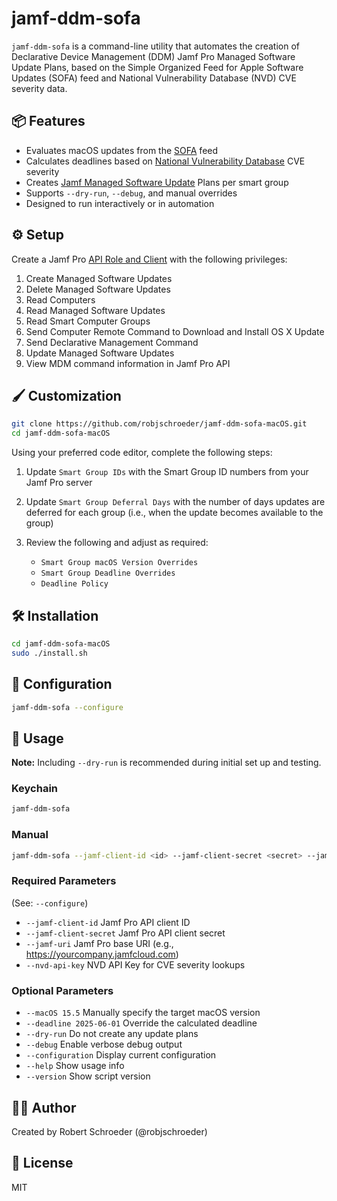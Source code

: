 # jamf-ddm-sofa

`jamf-ddm-sofa` is a command-line utility that automates the creation of Declarative Device Management (DDM) Jamf Pro Managed Software Update Plans, based on the Simple Organized Feed for Apple Software Updates (SOFA) feed and National Vulnerability Database (NVD) CVE severity data.

## 📦 Features

- Evaluates macOS updates from the [SOFA](https://sofafeed.macadmins.io) feed
- Calculates deadlines based on [National Vulnerability Database](https://nvd.nist.gov/developers/request-an-api-key) CVE severity
- Creates [Jamf Managed Software Update](https://learn.jamf.com/en-US/bundle/jamf-pro-documentation-11.17.0/page/Managed_Software_Updates.html) Plans per smart group
- Supports `--dry-run`, `--debug`, and manual overrides
- Designed to run interactively or in automation

## ⚙️ Setup

Create a Jamf Pro [API Role and Client](https://learn.jamf.com/en-US/bundle/jamf-pro-documentation-11.17.0/page/API_Roles_and_Clients.html) with the following privileges:
1. Create Managed Software Updates
1. Delete Managed Software Updates
1. Read Computers
1. Read Managed Software Updates
1. Read Smart Computer Groups
1. Send Computer Remote Command to Download and Install OS X Update
1. Send Declarative Management Command
1. Update Managed Software Updates
1. View MDM command information in Jamf Pro API

## 🖌️ Customization

```bash
git clone https://github.com/robjschroeder/jamf-ddm-sofa-macOS.git
cd jamf-ddm-sofa-macOS
```

Using your preferred code editor, complete the following steps:

1. Update `Smart Group IDs` with the Smart Group ID numbers from your Jamf Pro server

1. Update `Smart Group Deferral Days` with the number of days updates are deferred for each group (i.e., when the update becomes available to the group)

1. Review the following and adjust as required:
    - `Smart Group macOS Version Overrides`
    - `Smart Group Deadline Overrides`
    - `Deadline Policy`


## 🛠 Installation

```bash
cd jamf-ddm-sofa-macOS
sudo ./install.sh
```

## 🔐 Configuration

```bash
jamf-ddm-sofa --configure
```

## 🚀 Usage

**Note:** Including `--dry-run` is recommended during initial set up and testing.

### Keychain
```bash
jamf-ddm-sofa
```

### Manual
```bash
jamf-ddm-sofa --jamf-client-id <id> --jamf-client-secret <secret> --jamf-uri <uri> --nvd-api-key <key> [options]
```

### Required Parameters
(See: `--configure`)

- `--jamf-client-id`        Jamf Pro API client ID
- `--jamf-client-secret`    Jamf Pro API client secret
- `--jamf-uri`              Jamf Pro base URI (e.g., https://yourcompany.jamfcloud.com)
- `--nvd-api-key`           NVD API Key for CVE severity lookups

### Optional Parameters

- `--macOS 15.5`            Manually specify the target macOS version
- `--deadline 2025-06-01`   Override the calculated deadline
- `--dry-run`               Do not create any update plans
- `--debug`                 Enable verbose debug output
- `--configuration`         Display current configuration
- `--help`                  Show usage info
- `--version`               Show script version

## 👨‍💻 Author

Created by Robert Schroeder (@robjschroeder)

## 📄 License

MIT
